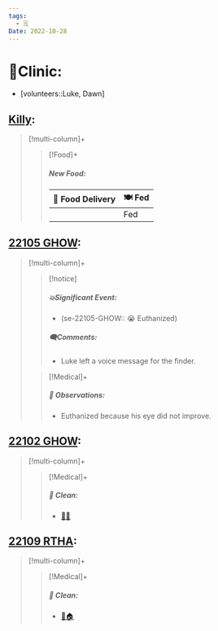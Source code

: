 ```yaml
---
tags:
  - 🗒️
Date: 2022-10-28
---
```


# 🏥Clinic:
- [volunteers::Luke, Dawn]

## [Killy](../RARE%20Birds/Ed%20Birds/Killy.md):
> [!multi-column]+
>
>> [!Food]+
>> ##### New Food:
>> |🚚 Food Delivery| 🍽️ Fed|
>> |---|---|
>>||Fed
>

## [22105 GHOW](../RARE%20Birds/22105%20GHOW.md):
> [!multi-column]+
>
>> [!notice]
>> ##### 💥Significant Event:
>> - (se-22105-GHOW:: 😭 Euthanized)
>>
>> ##### 🗨️Comments:
>> - Luke left a voice message for the finder.
>
>> [!Medical]+
>> ##### 🔭 Observations:
>> - Euthanized because his eye did not improve.

## [22102 GHOW](../RARE%20Birds/22102%20GHOW.md):
> [!multi-column]+
>
>> [!Medical]+
>>##### 🫧 Clean:
>> - [🧼➗](../Admin/Codes/Cleaned%20with%20divider.md)

## [22109 RTHA](../RARE%20Birds/22109%20RTHA.md):
> [!multi-column]+
>
>> [!Medical]+
>>##### 🫧 Clean:
>> - [🧼🏠](../Admin/Codes/Moved%20to%20clean%20cage.md)

